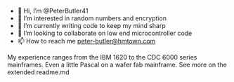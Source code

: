 - 👋 Hi, I’m @PeterButler41
- 👀 I’m interested in random numbers and encryption
- 🌱 I’m currently writing code to keep my mind sharp
- 💞️ I’m looking to collaborate on low end microcontroller code
- 📫 How to reach me peter-butler@hmtown.com

My experience ranges from the IBM 1620 to the CDC 6000 series mainframes. Even a little Pascal on a wafer fab mainframe. See more on the extended readme.md
